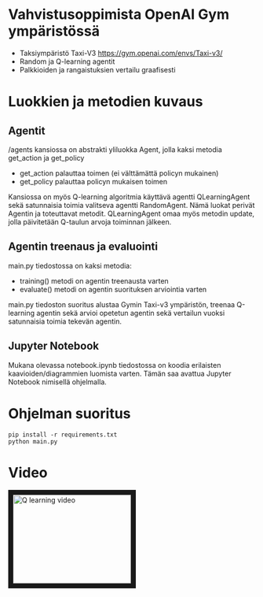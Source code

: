 # Vahvistusoppimista OpenAI Gym ympäristössä

*  Taksiympäristö Taxi-V3 https://gym.openai.com/envs/Taxi-v3/
*  Random ja Q-learning agentit
*  Palkkioiden ja rangaistuksien vertailu graafisesti

# Luokkien ja metodien kuvaus

## Agentit

/agents kansiossa on abstrakti yliluokka Agent, jolla kaksi metodia get_action ja get_policy
* get_action palauttaa toimen (ei välttämättä policyn mukainen)
* get_policy palauttaa policyn mukaisen toimen

Kansiossa on myös Q-learning algoritmia käyttävä agentti QLearningAgent sekä satunnaisia
toimia valitseva agentti RandomAgent. Nämä luokat perivät Agentin ja toteuttavat metodit.
QLearningAgent omaa myös metodin update, jolla päivitetään Q-taulun arvoja toiminnan jälkeen.

## Agentin treenaus ja evaluointi

main.py tiedostossa on kaksi metodia:

* training() metodi on agentin treenausta varten
* evaluate() metodi on agentin suorituksen arviointia varten

main.py tiedoston suoritus alustaa Gymin Taxi-v3 ympäristön, treenaa Q-learning
agentin sekä arvioi opetetun agentin sekä vertailun vuoksi satunnaisia toimia tekevän
agentin.

## Jupyter Notebook

Mukana olevassa notebook.ipynb tiedostossa on koodia erilaisten kaavioiden/diagrammien
luomista varten. Tämän saa avattua Jupyter Notebook nimisellä ohjelmalla.

# Ohjelman suoritus

```
pip install -r requirements.txt
python main.py
```

# Video

<a href="http://www.youtube.com/watch?feature=player_embedded&v=4miwRVk0tzs
" target="_blank"><img src="http://img.youtube.com/vi/4miwRVk0tzs/0.jpg" 
alt="Q learning video" width="240" height="180" border="10" /></a>